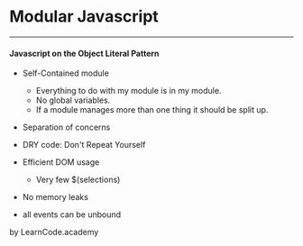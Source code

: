 # Modular Javascript 
---

#### Javascript on the Object Literal Pattern 

- Self-Contained module 
  - Everything to do with my module is in my module.
  - No global variables.
  - If a module manages more than one thing it should be split up.

- Separation of concerns

- DRY code: Don't Repeat Yourself

- Efficient DOM usage
  - Very few $(selections)
  
- No memory leaks
 - all events can be unbound

by LearnCode.academy

